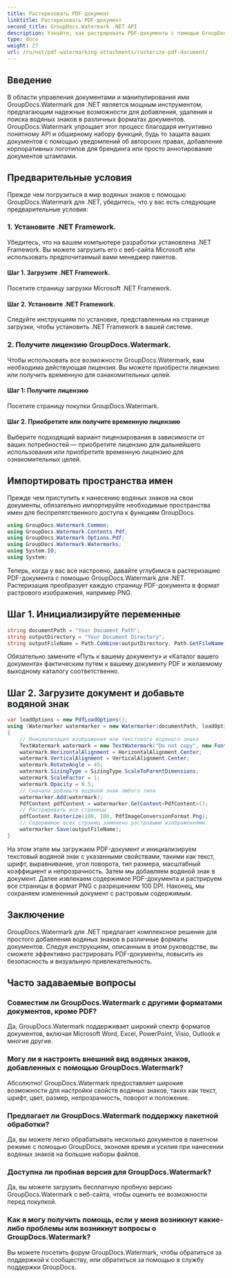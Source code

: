 ```yaml
---
title: Растеризовать PDF-документ
linktitle: Растеризовать PDF-документ
second_title: GroupDocs.Watermark .NET API
description: Узнайте, как растрировать PDF-документы с помощью GroupDocs.Watermark для .NET. Повысьте безопасность документов и их визуальную привлекательность без особых усилий.
type: docs
weight: 27
url: /ru/net/pdf-watermarking-attachments/rasterize-pdf-document/
---
```

## Введение
В области управления документами и манипулирования ими GroupDocs.Watermark для .NET является мощным инструментом, предлагающим надежные возможности для добавления, удаления и поиска водяных знаков в различных форматах документов. GroupDocs.Watermark упрощает этот процесс благодаря интуитивно понятному API и обширному набору функций, будь то защита ваших документов с помощью уведомлений об авторских правах, добавление корпоративных логотипов для брендинга или просто аннотирование документов штампами.
## Предварительные условия
Прежде чем погрузиться в мир водяных знаков с помощью GroupDocs.Watermark для .NET, убедитесь, что у вас есть следующие предварительные условия:
### 1. Установите .NET Framework.
Убедитесь, что на вашем компьютере разработки установлена .NET Framework. Вы можете загрузить его с веб-сайта Microsoft или использовать предпочитаемый вами менеджер пакетов.
#### Шаг 1. Загрузите .NET Framework.
Посетите страницу загрузки Microsoft .NET Framework.
#### Шаг 2. Установите .NET Framework.
Следуйте инструкциям по установке, представленным на странице загрузки, чтобы установить .NET Framework в вашей системе.
### 2. Получите лицензию GroupDocs.Watermark.
Чтобы использовать все возможности GroupDocs.Watermark, вам необходима действующая лицензия. Вы можете приобрести лицензию или получить временную для ознакомительных целей.
#### Шаг 1: Получите лицензию
Посетите страницу покупки GroupDocs.Watermark.
#### Шаг 2. Приобретите или получите временную лицензию
Выберите подходящий вариант лицензирования в зависимости от ваших потребностей — приобретите лицензию для дальнейшего использования или приобретите временную лицензию для ознакомительных целей.

## Импортировать пространства имен
Прежде чем приступить к нанесению водяных знаков на свои документы, обязательно импортируйте необходимые пространства имен для беспрепятственного доступа к функциям GroupDocs.
```csharp
using GroupDocs.Watermark.Common;
using GroupDocs.Watermark.Contents.Pdf;
using GroupDocs.Watermark.Options.Pdf;
using GroupDocs.Watermark.Watermarks;
using System.IO;
using System;
```

Теперь, когда у вас все настроено, давайте углубимся в растеризацию PDF-документа с помощью GroupDocs.Watermark для .NET. Растеризация преобразует каждую страницу PDF-документа в формат растрового изображения, например PNG.
## Шаг 1. Инициализируйте переменные
```csharp
string documentPath = "Your Document Path";
string outputDirectory = "Your Document Directory";
string outputFileName = Path.Combine(outputDirectory, Path.GetFileName(documentPath));
```
Обязательно замените «Путь к вашему документу» и «Каталог вашего документа» фактическим путем к вашему документу PDF и желаемому выходному каталогу соответственно.
## Шаг 2. Загрузите документ и добавьте водяной знак
```csharp
var loadOptions = new PdfLoadOptions();
using (Watermarker watermarker = new Watermarker(documentPath, loadOptions))
{
    // Инициализация изображения или текстового водяного знака
    TextWatermark watermark = new TextWatermark("Do not copy", new Font("Arial", 8));
    watermark.HorizontalAlignment = HorizontalAlignment.Center;
    watermark.VerticalAlignment = VerticalAlignment.Center;
    watermark.RotateAngle = 45;
    watermark.SizingType = SizingType.ScaleToParentDimensions;
    watermark.ScaleFactor = 1;
    watermark.Opacity = 0.5;
    // Сначала добавьте водяной знак любого типа
    watermarker.Add(watermark);
    PdfContent pdfContent = watermarker.GetContent<PdfContent>();
    // Растрировать все страницы
    pdfContent.Rasterize(100, 100, PdfImageConversionFormat.Png);
    // Содержимое всех страниц заменено растровыми изображениями.
    watermarker.Save(outputFileName);
}
```
На этом этапе мы загружаем PDF-документ и инициализируем текстовый водяной знак с указанными свойствами, такими как текст, шрифт, выравнивание, угол поворота, тип размера, масштабный коэффициент и непрозрачность. Затем мы добавляем водяной знак в документ. Далее извлекаем содержимое PDF-документа и растрируем все страницы в формат PNG с разрешением 100 DPI. Наконец, мы сохраняем измененный документ с растровым содержимым.

## Заключение
GroupDocs.Watermark для .NET предлагает комплексное решение для простого добавления водяных знаков в различные форматы документов. Следуя инструкциям, описанным в этом руководстве, вы сможете эффективно растрировать PDF-документы, повысить их безопасность и визуальную привлекательность.
## Часто задаваемые вопросы
### Совместим ли GroupDocs.Watermark с другими форматами документов, кроме PDF?
Да, GroupDocs.Watermark поддерживает широкий спектр форматов документов, включая Microsoft Word, Excel, PowerPoint, Visio, Outlook и многие другие.
### Могу ли я настроить внешний вид водяных знаков, добавленных с помощью GroupDocs.Watermark?
Абсолютно! GroupDocs.Watermark предоставляет широкие возможности для настройки свойств водяных знаков, таких как текст, шрифт, цвет, размер, непрозрачность, поворот и положение.
### Предлагает ли GroupDocs.Watermark поддержку пакетной обработки?
Да, вы можете легко обрабатывать несколько документов в пакетном режиме с помощью GroupDocs, экономя время и усилия при нанесении водяных знаков на большие наборы файлов.
### Доступна ли пробная версия для GroupDocs.Watermark?
Да, вы можете загрузить бесплатную пробную версию GroupDocs.Watermark с веб-сайта, чтобы оценить ее возможности перед покупкой.
### Как я могу получить помощь, если у меня возникнут какие-либо проблемы или возникнут вопросы о GroupDocs.Watermark?
Вы можете посетить форум GroupDocs.Watermark, чтобы обратиться за поддержкой к сообществу, или обратиться за помощью в службу поддержки GroupDocs.